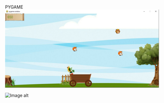 PYGAME
![Иллюстрация к проекту](https://github.com/Acejkee/mygame/raw/master/images/Game.png)

![Image alt](https://github.com/{Acejkee}/{mygame}/raw/{master}/{images}/Game.png)
